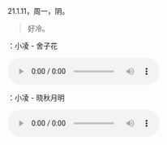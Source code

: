 <link href="../../css/style.css" rel="stylesheet" type="text/css" />

<span class="fzzy">21.1.11，周一，阴。

> 好冷。

<link href="../../css/font-awesome.min.css" rel="stylesheet" type="text/css" />

<span class="fzzy"><i class="fa fa-music"></i>：小凌 - 舍子花

<audio src="https://wsaudiobssdlbig.yun.kugou.com/202101111917/b85c08dd33d2fb15cfd3d4c1c296d791/bss/extname/wsaudio/bf441cce2bd348eab3d567ccec4d2966.mp3" controls></audio>

<span class="fzzy"><i class="fa fa-music"></i>：小凌 - 晓秋月明

<audio src="https://wsaudiobssdlbig.yun.kugou.com/202101111921/6c3d1d620a89fd0b11f23b8a859eac82/bss/extname/wsaudio/9a8faf4a7edfb322586e9e05578cd624.mp3" controls></audio>


